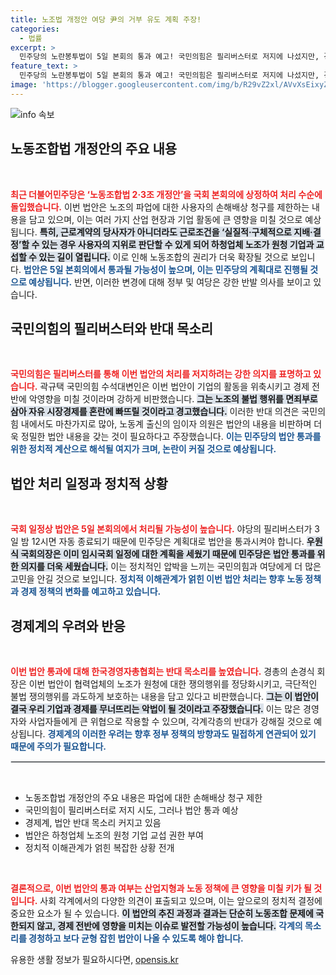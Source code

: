 ```yaml
---
title: 노조법 개정안 여당 尹의 거부 유도 계획 주장!
categories:
  - 법률
excerpt: >
  민주당의 노란봉투법이 5일 본회의 통과 예고! 국민의힘은 필리버스터로 저지에 나섰지만, 경영계는 “산업 현장을 망친다”며 강력 반발. 법안의 숨겨진 속내와 그로 인한 파장은 무엇일까? 클릭해서 확인하세요!
feature_text: >
  민주당의 노란봉투법이 5일 본회의 통과 예고! 국민의힘은 필리버스터로 저지에 나섰지만, 경영계는 “산업 현장을 망친다”며 강력 반발. 법안의 숨겨진 속내와 그로 인한 파장은 무엇일까? 클릭해서 확인하세요!
image: 'https://blogger.googleusercontent.com/img/b/R29vZ2xl/AVvXsEixyZcFfHzMRdzZMjFBmAUKJYCLCGyLL1o632UiGVXcaFdKo_bkvkuCioo0uUKlGfBVcT3P84aROyZIXSBEx3Aw5nCQ3pTgDom1WDC4m8eifvWiAmWEEVb4x6G_l8C0QH225ldMjyaFvpxGEBGNO37VmDTDMHGhJPq73UglMfDca1-0aw/s1600/blogspot.png'
---
```


<p><img src="https://blogger.googleusercontent.com/img/b/R29vZ2xl/AVvXsEixyZcFfHzMRdzZMjFBmAUKJYCLCGyLL1o632UiGVXcaFdKo_bkvkuCioo0uUKlGfBVcT3P84aROyZIXSBEx3Aw5nCQ3pTgDom1WDC4m8eifvWiAmWEEVb4x6G_l8C0QH225ldMjyaFvpxGEBGNO37VmDTDMHGhJPq73UglMfDca1-0aw/s1600/blogspot.png" alt="info 속보" /></p>

<h2 data-ke-size="size26">노동조합법 개정안의 주요 내용</h2>

<p data-ke-size="size16">&nbsp;</p>

<p><b><span style="color: #ee2323;">최근 더불어민주당은 ‘노동조합법 2·3조 개정안’을 국회 본회의에 상정하여 처리 수순에 돌입했습니다.</span></b> 이번 법안은 노조의 파업에 대한 사용자의 손해배상 청구를 제한하는 내용을 담고 있으며, 이는 여러 가지 산업 현장과 기업 활동에 큰 영향을 미칠 것으로 예상됩니다. <b><span style="background-color: #21538527;">특히, 근로계약의 당사자가 아니더라도 근로조건을 ‘실질적·구체적으로 지배·결정’할 수 있는 경우 사용자의 지위로 판단할 수 있게 되어 하청업체 노조가 원청 기업과 교섭할 수 있는 길이 열립니다.</span></b> 이로 인해 노동조합의 권리가 더욱 확장될 것으로 보입니다. <b><span style="color: #1a5490;">법안은 5일 본회의에서 통과될 가능성이 높으며, 이는 민주당의 계획대로 진행될 것으로 예상됩니다.</span></b> 반면, 이러한 변경에 대해 정부 및 여당은 강한 반발 의사를 보이고 있습니다.</p>

<h2 data-ke-size="size26">국민의힘의 필리버스터와 반대 목소리</h2>

<p data-ke-size="size16">&nbsp;</p>

<p><b><span style="color: #ee2323;">국민의힘은 필리버스터를 통해 이번 법안의 처리를 저지하려는 강한 의지를 표명하고 있습니다.</span></b> 곽규택 국민의힘 수석대변인은 이번 법안이 기업의 활동을 위축시키고 경제 전반에 악영향을 미칠 것이라며 강하게 비판했습니다. <b><span style="background-color: #21538527;">그는 노조의 불법 행위를 면죄부로 삼아 자유 시장경제를 혼란에 빠뜨릴 것이라고 경고했습니다.</span></b> 이러한 반대 의견은 국민의힘 내에서도 마찬가지로 많아, 노동계 출신의 임이자 의원은 법안의 내용을 비판하며 더욱 정밀한 법안 내용을 갖는 것이 필요하다고 주장했습니다. <b><span style="color: #1a5490;">이는 민주당의 법안 통과를 위한 정치적 계산으로 해석될 여지가 크며, 논란이 커질 것으로 예상됩니다.</span></b></p>

<h2 data-ke-size="size26">법안 처리 일정과 정치적 상황</h2>

<p data-ke-size="size16">&nbsp;</p>

<p><b><span style="color: #ee2323;">국회 일정상 법안은 5일 본회의에서 처리될 가능성이 높습니다.</span></b> 야당의 필리버스터가 3일 밤 12시면 자동 종료되기 때문에 민주당은 계획대로 법안을 통과시켜야 합니다. <b><span style="background-color: #21538527;">우원식 국회의장은 이미 임시국회 일정에 대한 계획을 세웠기 때문에 민주당은 법안 통과를 위한 의지를 더욱 세웠습니다.</span></b> 이는 정치적인 압박을 느끼는 국민의힘과 여당에게 더 많은 고민을 안길 것으로 보입니다. <b><span style="color: #1a5490;">정치적 이해관계가 얽힌 이번 법안 처리는 향후 노동 정책과 경제 정책의 변화를 예고하고 있습니다.</span></b></p>

<h2 data-ke-size="size26">경제계의 우려와 반응</h2>

<p data-ke-size="size16">&nbsp;</p>

<p><b><span style="color: #ee2323;">이번 법안 통과에 대해 한국경영자총협회는 반대 목소리를 높였습니다.</span></b> 경총의 손경식 회장은 이번 법안이 협력업체의 노조가 원청에 대한 쟁의행위를 정당화시키고, 극단적인 불법 쟁의행위를 과도하게 보호하는 내용을 담고 있다고 비판했습니다. <b><span style="background-color: #21538527;">그는 이 법안이 결국 우리 기업과 경제를 무너뜨리는 악법이 될 것이라고 주장했습니다.</span></b> 이는 많은 경영자와 사업자들에게 큰 위협으로 작용할 수 있으며, 각계각층의 반대가 강해질 것으로 예상됩니다. <b><span style="color: #1a5490;">경제계의 이러한 우려는 향후 정부 정책의 방향과도 밀접하게 연관되어 있기 때문에 주의가 필요합니다.</span></b></p>

<hr style="height: 1px; border: 1px solid #dee2e6;"/>

<p data-ke-size="size16">&nbsp;</p>

<ul>
<li>노동조합법 개정안의 주요 내용은 파업에 대한 손해배상 청구 제한</li>
<li>국민의힘이 필리버스터로 저지 시도, 그러나 법안 통과 예상</li>
<li>경제계, 법안 반대 목소리 커지고 있음</li>
<li>법안은 하청업체 노조의 원청 기업 교섭 권한 부여</li>
<li>정치적 이해관계가 얽힌 복잡한 상황 전개</li>
</ul>

<p data-ke-size="size16">&nbsp;</p>

<p><b><span style="color: #ee2323;">결론적으로, 이번 법안의 통과 여부는 산업지형과 노동 정책에 큰 영향을 미칠 키가 될 것입니다.</span></b> 사회 각계에서의 다양한 의견이 표출되고 있으며, 이는 앞으로의 정치적 결정에 중요한 요소가 될 수 있습니다. <b><span style="background-color: #21538527;">이 법안의 추진 과정과 결과는 단순히 노동조합 문제에 국한되지 않고, 경제 전반에 영향을 미치는 이슈로 발전할 가능성이 높습니다.</span></b> <b><span style="color: #1a5490;">각계의 목소리를 경청하고 보다 균형 잡힌 법안이 나올 수 있도록 해야 합니다.</span></b></p>
유용한 생활 정보가 필요하시다면, <a href="https://opensis.kr" rel="dofollow">opensis.kr</a>


